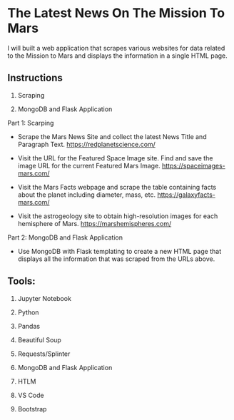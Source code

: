 # The Latest News On The Mission To Mars

I will built a web application that scrapes various websites for data related to the Mission to Mars and displays the information in a single HTML page.

## Instructions

1. Scraping


2. MongoDB and Flask Application

Part 1: Scarping

- Scrape the Mars News Site and collect the latest News Title and Paragraph Text. https://redplanetscience.com/

- Visit the URL for the Featured Space Image site. Find and save the image URL for the current Featured Mars Image. https://spaceimages-mars.com/

- Visit the Mars Facts webpage and scrape the table containing facts about the planet including diameter, mass, etc. https://galaxyfacts-mars.com/

- Visit the astrogeology site to obtain high-resolution images for each hemisphere of Mars. https://marshemispheres.com/


Part 2: MongoDB and Flask Application

- Use MongoDB with Flask templating to create a new HTML page that displays all the information that was scraped from the URLs above.

## Tools:


1. Jupyter Notebook


2. Python


3. Pandas


4. Beautiful Soup


5. Requests/Splinter


6. MongoDB and Flask Application


7. HTLM


8. VS Code


9. Bootstrap
